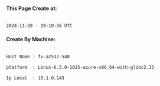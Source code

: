 
   
#### This Page Create at:

```bash

2024-11-20 - 19:10:36 UTC

```

#### Create By Machine:

```bash

Host Name : fv-az532-548

platform  : Linux-6.5.0-1025-azure-x86_64-with-glibc2.35

Ip Local  : 10.1.0.143

```

